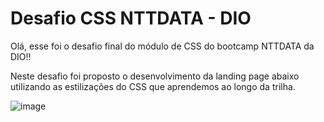 # Desafio CSS NTTDATA - DIO


Olá, esse foi o desafio final do módulo de CSS do bootcamp NTTDATA da DIO!!

Neste desafio foi proposto o desenvolvimento da landing page abaixo utilizando as estilizações do CSS que aprendemos ao longo da trilha.

![image](https://user-images.githubusercontent.com/55519539/183538055-6cce606c-7d1d-4d15-a4be-ffeb5b37c956.png)


